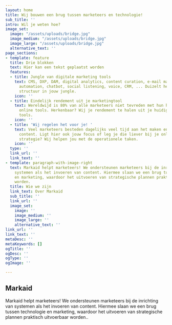 ```yaml
---
layout: home
title: Wij bouwen een brug tussen marketeers en technologie!
sub_title: ''
intro: Wil je weten hoe?
image_set:
  image: "/assets/uploads/bridge.jpg"
  image_medium: "/assets/uploads/bridge.jpg"
  image_large: "/assets/uploads/bridge.jpg"
  alternative_text: ''
page_sections:
- template: feature
  title: Drie blokken
  text: Hier kan een tekst geplaatst worden
  features:
  - title: Jungle van digitale marketing tools
    text: CMS, DXP, DAM, digital analytics, content curation, e-mail marketing, marketing
      automation, chatbot, social listening, voice, CRM, ... Duizelt het al? Wij brengen
      structuur in jouw jungle.
    icon: ''
  - title: Eindelijk rendement uit je marketingtool
    text: Wereldwijd is 80% van alle marketeers niet tevreden met hun huidige hun
      online tools. Herkenbaar? Wij je rendement te halen uit je huidige of nieuwe
      tools.
    icon: ''
  - title: 'Wij regelen het voor je! '
    text: Veel marketeers besteden dagelijks veel tijd aan het maken en invoeren van
      content. Ligt hier ook jouw focus of leg je die liever bij je online marketing
      strategie? Wij helpen jou met de operationele taken.
    icon: ''
  type: ''
  link_url: ''
  link_text: ''
- template: paragraph-with-image-right
  text: Markaid helpt marketeers! We ondersteunen marketeers bij de inrichting van
    systemen als het invoeren van content. Hiermee slaan we een brug tussen technologie
    en marketing, waardoor het uitvoeren van strategische plannen praktisch uitvoerbaar
    worden.
  title: Wie we zijn
  link_text: Over Markaid
  sub_title: ''
  link_url: ''
  image_set:
    image: ''
    image_medium: ''
    image_large: ''
    alternative_text: ''
link_url: ''
link_text: ''
metaDesc: ''
metaKeywords: []
ogTitle: ''
ogDesc: ''
ogType: ''
ogImage: ''

---
```

## Markaid

Markaid helpt marketeers! We ondersteunen marketeers bij de inrichting van systemen als het invoeren van content. Hiermee slaan we een brug tussen technologie en marketing, waardoor het uitvoeren van strategische plannen praktisch uitvoerbaar worden..